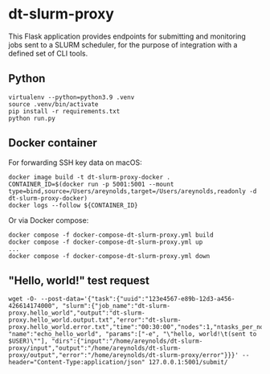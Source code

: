 # dt-slurm-proxy

This Flask application provides endpoints for submitting and monitoring 
jobs sent to a SLURM scheduler, for the purpose of integration with a
defined set of CLI tools.

## Python

```
virtualenv --python=python3.9 .venv
source .venv/bin/activate
pip install -r requirements.txt
python run.py
```

## Docker container

For forwarding SSH key data on macOS:

```
docker image build -t dt-slurm-proxy-docker .
CONTAINER_ID=$(docker run -p 5001:5001 --mount type=bind,source=/Users/areynolds,target=/Users/areynolds,readonly -d dt-slurm-proxy-docker)
docker logs --follow ${CONTAINER_ID}
```

Or via Docker compose:

```
docker compose -f docker-compose-dt-slurm-proxy.yml build
docker compose -f docker-compose-dt-slurm-proxy.yml up
...
docker compose -f docker-compose-dt-slurm-proxy.yml down
```

## "Hello, world!" test request

```
wget -O- --post-data='{"task":{"uuid":"123e4567-e89b-12d3-a456-426614174000", "slurm":{"job_name":"dt-slurm-proxy.hello_world","output":"dt-slurm-proxy.hello_world.output.txt","error":"dt-slurm-proxy.hello_world.error.txt","time":"00:30:00","nodes":1,"ntasks_per_node":1,"cpus_per_task":1,"mem":"1G","partition":"queue1"}, "name":"echo_hello_world", "params":["-e", "\"hello, world!\t(sent to $USER)\""], "dirs":{"input":"/home/areynolds/dt-slurm-proxy/input","output":"/home/areynolds/dt-slurm-proxy/output","error":"/home/areynolds/dt-slurm-proxy/error"}}}' --header="Content-Type:application/json" 127.0.0.1:5001/submit/
```